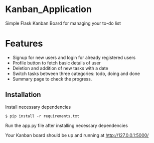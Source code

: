 # Kanban_Application
Simple Flask Kanban Board for managing your to-do list
# Features
- Signup for new users and login for already registered users
- Profile button to fetch basic details of user
- Deletion and addition of new tasks with a date
- Switch tasks between three categories: todo, doing and done
- Summary page to check the progress.

## Installation

Install necessary dependencies

    $ pip install -r requirements.txt

Run the app.py file after installing necessary dependencies
    
Your Kanban board should be up and running at http://127.0.0.1:5000/
